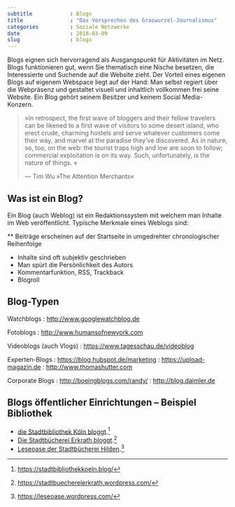 ```yaml
---
subtitle            : Blogs
title               : "Das Versprechen des Graswurzel-Journalismus"
categories          : Soziale Netzwerke
date                : 2018-03-09
slug                : blogs
---
```

Blogs eignen sich hervorragend als Ausgangspunkt für Aktivitäten im
Netz. Blogs funktionieren gut, wenn Sie thematisch eine Nische besetzen,
die Interessierte und Suchende auf die Website zieht. Der Vorteil eines
eigenen Blogs auf eigenem Webspace liegt auf der Hand: Man selbst
regiert über die Webpräsenz und gestaltet visuell und inhaltlich
vollkommen frei seine Website. Ein Blog gehört seinem Besitzer und
keinem Social Media-Konzern.
<!-- readmore -->

> »In retrospect, the first wave of bloggers and their fellow travelers
> can be likened to a first wave of visitors to some desert island, who
> erect crude, charming hostels and serve whatever customers come their
> way, and marvel at the paradise they’ve discovered. As in nature, so,
> too, on the web: the tourist traps high and low are soon to follow;
> commercial exploitation is on its way. Such, unfortunately, is the
> nature of things. «
> 
> —  Tim Wu »The Attention Merchants« 

## Was ist ein Blog?

Ein Blog (auch Weblog) ist ein Redaktionssystem mit welchem man Inhalte
im Web veröffentlicht. Typische Merkmale eines Weblogs sind:

** Beiträge erscheinen auf der Startseite in umgedrehter chronologischer Reihenfolge
* Inhalte sind oft subjektiv geschrieben
* Man spürt die Persönlichkeit des Autors
* Kommentarfunktion, RSS, Trackback
* Blogroll

## Blog-Typen

Watchblogs
:    <http://www.googlewatchblog.de>

Fotoblogs
:    <http://www.humansofnewyork.com>

Videoblogs (auch Vlogs)
:    <https://www.tagesschau.de/videoblog>

Experten-Blogs
:    <https://blog.hubspot.de/marketing>
:    <https://upload-magazin.de>
:    <http://www.thomashutter.com>

Corporate Blogs
:    <http://boeingblogs.com/randy/>
:    <http://blog.daimler.de>

## Blogs öffentlicher Einrichtungen – Beispiel Bibliothek

* [die Stadtbibliothek Köln
    bloggt](https://stadtbibliothekkoeln.blog/).[^1]
* [Die Stadtbücherei Erkrath
    bloggt](https://stadtbuechereierkrath.wordpress.com/).[^2]
* [Leseoase der Stadtbücherei
    Hilden](https://leseoase.wordpress.com/).[^3]

[^1]: https://stadtbibliothekkoeln.blog/
[^2]: https://stadtbuechereierkrath.wordpress.com/
[^3]: https://leseoase.wordpress.com/
